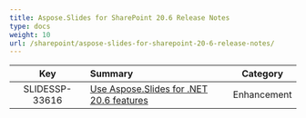 ```yaml
---
title: Aspose.Slides for SharePoint 20.6 Release Notes
type: docs
weight: 10
url: /sharepoint/aspose-slides-for-sharepoint-20-6-release-notes/
---
```


|**Key** |**Summary** |**Category** |
| :-: | :- | :-: |
|SLIDESSP-33616|[Use Aspose.Slides for .NET 20.6 features](/slides/net/aspose-slides-for-net-20-6-release-notes/)|Enhancement|


